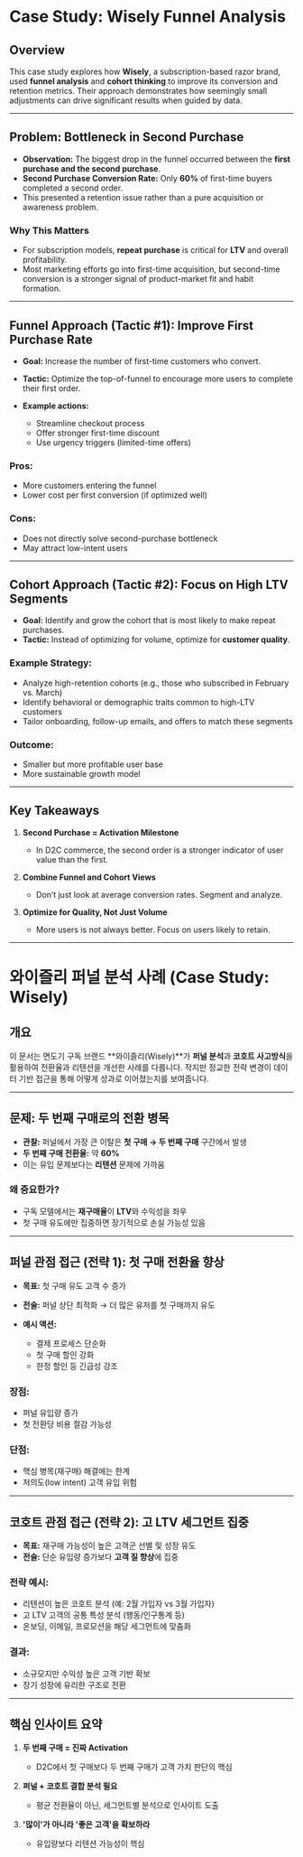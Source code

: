 # Case Study: Wisely Funnel Analysis 

## Overview

This case study explores how **Wisely**, a subscription-based razor brand, used **funnel analysis** and **cohort thinking** to improve its conversion and retention metrics. Their approach demonstrates how seemingly small adjustments can drive significant results when guided by data.

---

## Problem: Bottleneck in Second Purchase

* **Observation:** The biggest drop in the funnel occurred between the **first purchase and the second purchase**.
* **Second Purchase Conversion Rate:** Only **60%** of first-time buyers completed a second order.
* This presented a retention issue rather than a pure acquisition or awareness problem.

### Why This Matters

* For subscription models, **repeat purchase** is critical for **LTV** and overall profitability.
* Most marketing efforts go into first-time acquisition, but second-time conversion is a stronger signal of product-market fit and habit formation.

---

## Funnel Approach (Tactic #1): Improve First Purchase Rate

* **Goal:** Increase the number of first-time customers who convert.
* **Tactic:** Optimize the top-of-funnel to encourage more users to complete their first order.
* **Example actions:**

  * Streamline checkout process
  * Offer stronger first-time discount
  * Use urgency triggers (limited-time offers)

### Pros:

* More customers entering the funnel
* Lower cost per first conversion (if optimized well)

### Cons:

* Does not directly solve second-purchase bottleneck
* May attract low-intent users

---

## Cohort Approach (Tactic #2): Focus on High LTV Segments

* **Goal:** Identify and grow the cohort that is most likely to make repeat purchases.
* **Tactic:** Instead of optimizing for volume, optimize for **customer quality**.

### Example Strategy:

* Analyze high-retention cohorts (e.g., those who subscribed in February vs. March)
* Identify behavioral or demographic traits common to high-LTV customers
* Tailor onboarding, follow-up emails, and offers to match these segments

### Outcome:

* Smaller but more profitable user base
* More sustainable growth model

---

## Key Takeaways

1. **Second Purchase = Activation Milestone**

   * In D2C commerce, the second order is a stronger indicator of user value than the first.
2. **Combine Funnel and Cohort Views**

   * Don’t just look at average conversion rates. Segment and analyze.
3. **Optimize for Quality, Not Just Volume**

   * More users is not always better. Focus on users likely to retain.

---

# 와이즐리 퍼널 분석 사례 (Case Study: Wisely)

## 개요

이 문서는 면도기 구독 브랜드 \*\*와이즐리(Wisely)\*\*가 **퍼널 분석**과 **코호트 사고방식**을 활용하여 전환율과 리텐션을 개선한 사례를 다룹니다. 작지만 정교한 전략 변경이 데이터 기반 접근을 통해 어떻게 성과로 이어졌는지를 보여줍니다.

---

## 문제: 두 번째 구매로의 전환 병목

* **관찰:** 퍼널에서 가장 큰 이탈은 **첫 구매 → 두 번째 구매** 구간에서 발생
* **두 번째 구매 전환율:** 약 **60%**
* 이는 유입 문제보다는 **리텐션** 문제에 가까움

### 왜 중요한가?

* 구독 모델에서는 **재구매율**이 **LTV**와 수익성을 좌우
* 첫 구매 유도에만 집중하면 장기적으로 손실 가능성 있음

---

## 퍼널 관점 접근 (전략 1): 첫 구매 전환율 향상

* **목표:** 첫 구매 유도 고객 수 증가
* **전술:** 퍼널 상단 최적화 → 더 많은 유저를 첫 구매까지 유도
* **예시 액션:**

  * 결제 프로세스 단순화
  * 첫 구매 할인 강화
  * 한정 할인 등 긴급성 강조

### 장점:

* 퍼널 유입량 증가
* 첫 전환당 비용 절감 가능성

### 단점:

* 핵심 병목(재구매) 해결에는 한계
* 저의도(low intent) 고객 유입 위험

---

## 코호트 관점 접근 (전략 2): 고 LTV 세그먼트 집중

* **목표:** 재구매 가능성이 높은 고객군 선별 및 성장 유도
* **전술:** 단순 유입량 증가보다 **고객 질 향상**에 집중

### 전략 예시:

* 리텐션이 높은 코호트 분석 (예: 2월 가입자 vs 3월 가입자)
* 고 LTV 고객의 공통 특성 분석 (행동/인구통계 등)
* 온보딩, 이메일, 프로모션을 해당 세그먼트에 맞춤화

### 결과:

* 소규모지만 수익성 높은 고객 기반 확보
* 장기 성장에 유리한 구조로 전환

---

## 핵심 인사이트 요약

1. **두 번째 구매 = 진짜 Activation**

   * D2C에서 첫 구매보다 두 번째 구매가 고객 가치 판단의 핵심
2. **퍼널 + 코호트 결합 분석 필요**

   * 평균 전환율이 아닌, 세그먼트별 분석으로 인사이트 도출
3. **'많이'가 아니라 '좋은 고객'을 확보하라**

   * 유입량보다 리텐션 가능성이 핵심
